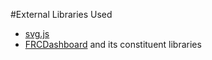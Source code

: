 #External Libraries Used
 - [svg.js](http://svgjs.com/)
 - [FRCDashboard](https://github.com/FRCDashboard/FRCDashboard) and its constituent libraries
